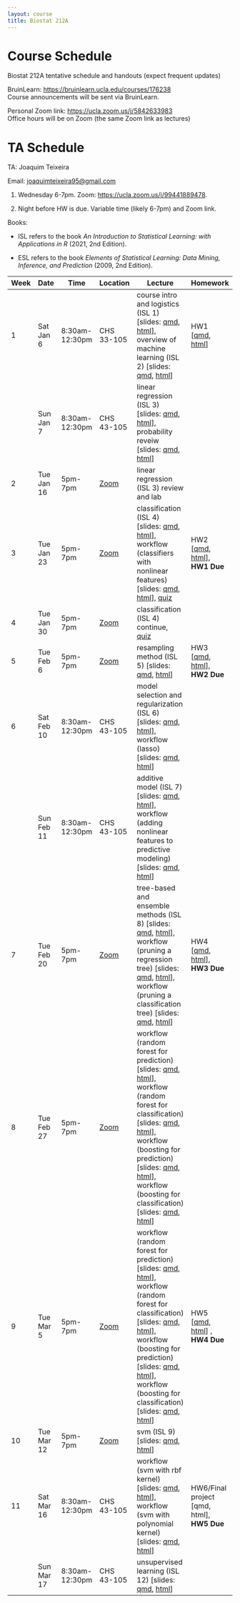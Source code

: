 ```yaml
---
layout: course
title: Biostat 212A
---
```


# Course Schedule

Biostat 212A tentative schedule and handouts (expect frequent updates)

BruinLearn: <https://bruinlearn.ucla.edu/courses/176238>  
Course announcements will be sent via BruinLearn. 

Personal Zoom link: <https://ucla.zoom.us/j/5842633983>  
Office hours will be on Zoom (the same Zoom link as lectures)

# TA Schedule 

TA: Joaquim Teixeira 

Email: <joaquimteixeira95@gmail.com>

1. Wednesday 6-7pm. Zoom: https://ucla.zoom.us/j/99441889478.

2. Night before HW is due. Variable time (likely 6-7pm) and Zoom link.


Books:

- ISL refers to the book _An Introduction to Statistical Learning: with Applications in R_ (2021, 2nd Edition). 

- ESL refers to the book _Elements of Statistical Learning: Data Mining, Inference, and Prediction_ (2009, 2nd Edition). 

| Week | Date       | Time           | Location                                   | Lecture                                                                                                                                                                                                                                                                                                                                                                                                                                                                                                                                                                                                                                                                                                                                                                                                                                                                                                          | Homework                                                                                                                                      |
|------|------------|----------------|--------------------------------------------|------------------------------------------------------------------------------------------------------------------------------------------------------------------------------------------------------------------------------------------------------------------------------------------------------------------------------------------------------------------------------------------------------------------------------------------------------------------------------------------------------------------------------------------------------------------------------------------------------------------------------------------------------------------------------------------------------------------------------------------------------------------------------------------------------------------------------------------------------------------------------------------------------------------|-----------------------------------------------------------------------------------------------------------------------------------------------|
| 1    | Sat Jan 6  | 8:30am-12:30pm | CHS 33-105                                 | course intro and logistics (ISL 1) \[slides: [qmd](https://raw.githubusercontent.com/ucla-biostat-212a/2024winter/master/slides/01-intro/intro.qmd), [html](../slides/01-intro/intro.html)\], overview of machine learning (ISL 2) \[slides: [qmd](https://raw.githubusercontent.com/ucla-biostat-212a/2024winter/master/slides/02-statlearn/statlearn.qmd), [html](../slides/02-statlearn/statlearn.html)\]                                                                                                                                                                                                                                                                                                                                                                                                                                                                                                     | HW1 \[[qmd](https://raw.githubusercontent.com/ucla-biostat-212a/2024winter/master/hw/hw1/hw1.qmd), [html](../hw/hw1/hw1.html)\]               |
|      | Sun Jan 7  | 8:30am-12:30pm | CHS 43-105                                 | linear regression (ISL 3) \[slides: [qmd](https://raw.githubusercontent.com/ucla-biostat-212a/2024winter/master/slides/03-linreg/linreg.qmd), [html](../slides/03-linreg/linreg.html)\], probability reveiw \[slides: [qmd](https://raw.githubusercontent.com/ucla-biostat-212a/2024winter/master/slides/03-linreg/probreview.qmd), [html](../slides/03-linreg/probreview.html)\]                                                                                                                                                                                                                                                                                                                                                                                                                                                                                                                                |                                                                                                                                               |
| 2    | Tue Jan 16 | 5pm-7pm        | [Zoom](https://ucla.zoom.us/j/95767445277) | linear regression (ISL 3) review and lab                                                                                                                                                                                                                                                                                                                                                                                                                                                                                                                                                                                                                                                                                                                                                                                                                                                                         |                                                                                                                                               |
| 3    | Tue Jan 23 | 5pm-7pm        | [Zoom](https://ucla.zoom.us/j/95767445277) | classification (ISL 4) \[slides: [qmd](https://raw.githubusercontent.com/ucla-biostat-212a/2024winter/master/slides/04-classification/classification.qmd), [html](../slides/04-classification/classification.html)\], workflow (classifiers with nonlinear features) \[slides: [qmd](https://raw.githubusercontent.com/ucla-biostat-212a/2024winter/master/slides/04-classification/workflow_classifier_bs.qmd), [html](../slides/04-classification/workflow_classifier_bs.html)\], [quiz](../slides/04-classification/quiz.html)                                                                                                                                                                                                                                                                                                                                                                                | HW2 \[[qmd](https://raw.githubusercontent.com/ucla-biostat-212a/2024winter/master/hw/hw2/hw2.qmd), [html](../hw/hw2/hw2.html)\], **HW1 Due**  |
| 4    | Tue Jan 30 | 5pm-7pm        | [Zoom](https://ucla.zoom.us/j/95767445277) | classification (ISL 4) continue, [quiz](../slides/04-classification/quiz-13024.html)                                                                                                                                                                                                                                                                                                                                                                                                                                                                                                                                                                                                                                                                                                                                                                                                                                                                        |                                                                                                                                               |
| 5    | Tue Feb 6  | 5pm-7pm        | [Zoom](https://ucla.zoom.us/j/95767445277) | resampling method (ISL 5) \[slides: [qmd](https://raw.githubusercontent.com/ucla-biostat-212a/2024winter/master/slides/05-resampling/resampling.qmd), [html](../slides/05-resampling/resampling.html)\]                                                                                                                                                                                                                                                                                                                                                                                                                                                                                         | HW3 \[[qmd](https://raw.githubusercontent.com/ucla-biostat-212a/2024winter/master/hw/hw3/hw3.qmd), [html](../hw/hw3/hw3.html)\], **HW2 Due**  |
| 6    | Sat Feb 10 | 8:30am-12:30pm | CHS 43-105                                 | model selection and regularization (ISL 6) \[slides: [qmd](https://raw.githubusercontent.com/ucla-biostat-212a/2024winter/master/slides/06-modelselection/modelselection.qmd), [html](../slides/06-modelselection/modelselection.html)\], workflow (lasso) \[slides: [qmd](https://raw.githubusercontent.com/ucla-biostat-212a/2024winter/master/slides/06-modelselection/workflow_lasso.qmd), [html](../slides/06-modelselection/workflow_lasso.html)\]                                                                                                                                                                                                                                                                                                                                                                                                                                                                      |                                                                                                                                               |
|      | Sun Feb 11 | 8:30am-12:30pm | CHS 43-105                                 |                                                                                                                                                                                                                                                                                                                                                                                                                                                                                                                                                                                                                                                                          additive model (ISL 7) \[slides: [qmd](https://raw.githubusercontent.com/ucla-biostat-212a/2024winter/master/slides/07-nonlinear/nonlinear.qmd), [html](../slides/07-nonlinear/nonlinear.html)\], workflow (adding nonlinear features to predictive modeling) \[slides: [qmd](https://raw.githubusercontent.com/ucla-biostat-212a/2024winter/master/slides/07-nonlinear/workflow_bs.qmd), [html](../slides/07-nonlinear/workflow_bs.html)\]|                                                                                                                                               |
| 7    | Tue Feb 20 | 5pm-7pm        | [Zoom](https://ucla.zoom.us/j/95767445277) | tree-based and ensemble methods (ISL 8) \[slides: [qmd](https://raw.githubusercontent.com/ucla-biostat-212a/2024winter/master/slides/08-tree/tree.qmd), [html](../slides/08-tree/tree.html)\], workflow (pruning a regression tree) \[slides: [qmd](https://raw.githubusercontent.com/ucla-biostat-212a/2024winter/master/slides/08-tree/workflow_regtree.qmd), [html](../slides/08-tree/workflow_regtree.html)\], workflow (pruning a classification tree) \[slides: [qmd](https://raw.githubusercontent.com/ucla-biostat-212a/2024winter/master/slides/08-tree/workflow_classtree.qmd), [html](../slides/08-tree/workflow_classtree.html)\]                                                                                                                                                                                                                                                                    | HW4 \[[qmd](https://raw.githubusercontent.com/ucla-biostat-212a/2024winter/master/hw/hw4/hw4.qmd), [html](../hw/hw4/hw4.html)\], **HW3 Due**  |
| 8    | Tue Feb 27 | 5pm-7pm        | [Zoom](https://ucla.zoom.us/j/95767445277) | workflow (random forest for prediction) \[slides: [qmd](https://raw.githubusercontent.com/ucla-biostat-212a/2024winter/master/slides/08-tree/workflow_rf_reg.qmd), [html](../slides/08-tree/workflow_rf_reg.html)\], workflow (random forest for classification) \[slides: [qmd](https://raw.githubusercontent.com/ucla-biostat-212a/2024winter/master/slides/08-tree/workflow_rf_class.qmd), [html](../slides/08-tree/workflow_rf_class.html)\], workflow (boosting for prediction) \[slides: [qmd](https://raw.githubusercontent.com/ucla-biostat-212a/2024winter/master/slides/08-tree/workflow_boosting_reg.qmd), [html](../slides/08-tree/workflow_boosting_reg.html)\], workflow (boosting for classification) \[slides: [qmd](https://raw.githubusercontent.com/ucla-biostat-212a/2024winter/master/slides/08-tree/workflow_boosting_class.qmd), [html](../slides/08-tree/workflow_boosting_class.html)\] |                                                                                                                                               |
| 9    | Tue Mar 5  | 5pm-7pm        | [Zoom](https://ucla.zoom.us/j/95767445277) | workflow (random forest for prediction) \[slides: [qmd](https://raw.githubusercontent.com/ucla-biostat-212a/2024winter/master/slides/08-tree/workflow_rf_reg.qmd), [html](../slides/08-tree/workflow_rf_reg.html)\], workflow (random forest for classification) \[slides: [qmd](https://raw.githubusercontent.com/ucla-biostat-212a/2024winter/master/slides/08-tree/workflow_rf_class.qmd), [html](../slides/08-tree/workflow_rf_class.html)\], workflow (boosting for prediction) \[slides: [qmd](https://raw.githubusercontent.com/ucla-biostat-212a/2024winter/master/slides/08-tree/workflow_boosting_reg.qmd), [html](../slides/08-tree/workflow_boosting_reg.html)\], workflow (boosting for classification) \[slides: [qmd](https://raw.githubusercontent.com/ucla-biostat-212a/2024winter/master/slides/08-tree/workflow_boosting_class.qmd), [html](../slides/08-tree/workflow_boosting_class.html)\] | HW5 \[[qmd](https://raw.githubusercontent.com/ucla-biostat-212a/2024winter/master/hw/hw6/hw6.qmd), [html](../hw/hw6/hw6.html)\] , **HW4 Due** |
| 10   | Tue Mar 12 | 5pm-7pm        | [Zoom](https://ucla.zoom.us/j/95767445277) | svm (ISL 9) \[slides: [qmd](https://raw.githubusercontent.com/ucla-biostat-212a/2024winter/master/slides/09-svm/svm.qmd), [html](../slides/09-svm/svm.html)\]                                                                                                                                                                                                                                                                                                                                                                                                                                                                                                                                                                                                                                                                                                                                                    |                                                                                                                                               |
| 11   | Sat Mar 16 | 8:30am-12:30pm | CHS 43-105                                 | workflow (svm with rbf kernel) \[slides: [qmd](https://raw.githubusercontent.com/ucla-biostat-212a/2024winter/master/slides/09-svm/workflow_svm_rbf.qmd), [html](../slides/09-svm/workflow_svm_rbf.html)\], workflow (svm with polynomial kernel) \[slides: [qmd](https://raw.githubusercontent.com/ucla-biostat-212a/2024winter/master/slides/09-svm/workflow_svm_poly.qmd), [html](../slides/09-svm/workflow_svm_poly.html)\]                                                                                                                                                                                                                                                                                                                                                                                                                                                                                  | HW6/Final project [qmd, html], **HW5 Due**                                                                                                    |
|      | Sun Mar 17 | 8:30am-12:30pm | CHS 43-105                                 | unsupervised learning (ISL 12) \[slides: [qmd](https://raw.githubusercontent.com/ucla-biostat-212a/2024winter/master/slides/12-unsupervised/unsupervised.qmd), [html](../slides/12-unsupervised/unsupervised.html)\]                                                                                                                                                                                                                                                                                                                                                                                                                                                                                                                                                                                                                                                                                             |                                                                                                                                               |